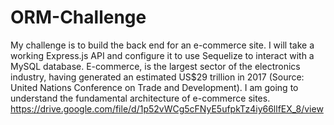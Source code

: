 # ORM-Challenge
My challenge is to build the back end for an e-commerce site. I will take a working Express.js API and configure it to use Sequelize to interact with a MySQL database.
E-commerce, is the largest sector of the electronics industry, having generated an estimated US$29 trillion in 2017 (Source: United Nations Conference on Trade and Development). I am going to understand the fundamental architecture of e-commerce sites.
https://drive.google.com/file/d/1p52vWCg5cFNyE5ufpkTz4iy66llfEX_8/view
